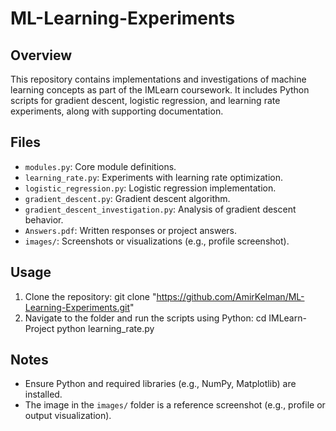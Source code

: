 # ML-Learning-Experiments

## Overview
This repository contains implementations and investigations of machine learning concepts as part of the IMLearn coursework. It includes Python scripts for gradient descent, logistic regression, and learning rate experiments, along with supporting documentation.

## Files
- `modules.py`: Core module definitions.
- `learning_rate.py`: Experiments with learning rate optimization.
- `logistic_regression.py`: Logistic regression implementation.
- `gradient_descent.py`: Gradient descent algorithm.
- `gradient_descent_investigation.py`: Analysis of gradient descent behavior.
- `Answers.pdf`: Written responses or project answers.
- `images/`: Screenshots or visualizations (e.g., profile screenshot).

## Usage
1. Clone the repository: git clone "https://github.com/AmirKelman/ML-Learning-Experiments.git"
2. Navigate to the folder and run the scripts using Python:
  cd IMLearn-Project
  python learning_rate.py

 ## Notes
- Ensure Python and required libraries (e.g., NumPy, Matplotlib) are installed.
- The image in the `images/` folder is a reference screenshot (e.g., profile or output visualization).

